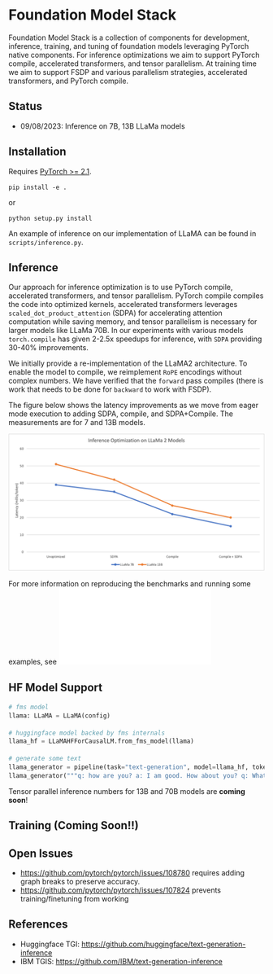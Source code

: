 # Foundation Model Stack

Foundation Model Stack is a collection of components for development, inference, training, and tuning of foundation models leveraging PyTorch native components. For inference optimizations we aim to support PyTorch compile, accelerated transformers, and tensor parallelism. At training time we aim to support FSDP and various parallelism strategies, accelerated transformers, and PyTorch compile.

## Status
* 09/08/2023: Inference on 7B, 13B LLaMa models

## Installation

Requires [PyTorch >= 2.1](https://pytorch.org/get-started/locally/).

```
pip install -e .
```
or
```
python setup.py install
```

An example of inference on our implementation of LLaMA can be found in `scripts/inference.py`.


## Inference

Our approach for inference optimization is to use PyTorch compile, accelerated transformers, and tensor parallelism. PyTorch compile compiles the code into optimized kernels, accelerated transformers leverages `scaled_dot_product_attention` (SDPA) for accelerating attention computation while saving memory, and tensor parallelism is necessary for larger models like LLaMa 70B. In our experiments with various models `torch.compile` has given 2-2.5x speedups for inference, with `SDPA` providing 30-40% improvements.

We initially provide a re-implementation of the LLaMA2 architecture. To enable the model to compile, we reimplement `RoPE` encodings without complex numbers. We have verified that the `forward` pass compiles (there is work that needs to be done for `backward` to work with FSDP).

The figure below shows the latency improvements as we move from eager mode execution to adding SDPA, compile, and SDPA+Compile. The measurements are for 7 and 13B models.

![image (21)](static/optimizations.png)

For more information on reproducing the benchmarks and running some examples, see ![here](scripts/README.md)

## HF Model Support

```python
# fms model
llama: LLaMA = LLaMA(config)

# huggingface model backed by fms internals
llama_hf = LLaMAHFForCausalLM.from_fms_model(llama)

# generate some text
llama_generator = pipeline(task="text-generation", model=llama_hf, tokenizer=tokenizer)
llama_generator("""q: how are you? a: I am good. How about you? q: What is the weather like today? a:""")
```


Tensor parallel inference numbers for 13B and 70B models are **coming soon**!

## Training (Coming Soon!!)

## Open Issues
* https://github.com/pytorch/pytorch/issues/108780 requires adding graph breaks to preserve accuracy.
* https://github.com/pytorch/pytorch/issues/107824 prevents training/finetuning from working

## References

* Huggingface TGI: https://github.com/huggingface/text-generation-inference
* IBM TGIS: https://github.com/IBM/text-generation-inference
